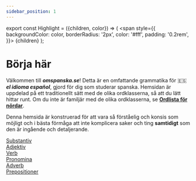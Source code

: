 ```yaml
---
sidebar_position: 1
---
```


export const Highlight = ({children, color}) => (
  <span
    style={{
      backgroundColor: color,
      borderRadius: '2px',
      color: '#fff',
      padding: '0.2rem',
    }}>
    {children}
  </span>
);

# <Highlight color="var(--highlight)">Börja här</Highlight>

Välkommen till ***omspanska.se***! Detta är en omfattande grammatika för 🇪🇸 ***el idioma español***, gjord för dig som studerar spanska. Hemsidan är uppdelad på ett traditionellt sätt med de olika ordklasserna, så att du lätt hittar runt. Om du inte är familjär med de olika ordklasserna, se [**Ordlista för nördar**](/docs/Introduktion/Ordlista%20för%20nördar).

Denna hemsida är konstruerad för att vara så förståelig och konsis som möjligt och i bästa förmåga att inte komplicera saker och ting **samtidigt** som den är ingående och detaljerande. 

<div class="box-container">
  <a href="/docs/Substantiv/Artiklar" class="box">
    <div class="boxText">Substantiv</div>
  </a>
  <a href="/docs/Adjektiv/Böjning" class="box">
    <div class="boxText">Adjektiv</div>
  </a>
  <a href="/docs/Verb/Tempus/Presens" class="box">
    <div class="boxText">Verb</div>
  </a>
  <a href="/docs/Pronomen/Personliga pronomen" class="box">
    <div class="boxText">Pronomina</div>
  </a>
</div>

<div class="box-container">
  <a href="/docs/Verb/Tempus/Presens" class="box">
    <div class="boxText">Adverb</div>
  </a>
  <a href="/docs/Verb/Tempus/Presens" class="box">
    <div class="boxText">Prepositioner</div>
  </a>
</div>

